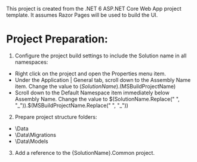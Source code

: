 ﻿This project is created from the .NET 6 ASP.NET Core Web App project template.  It assumes Razor Pages will be used to build the UI.

# Project Preparation:

1) Configure the project build settings to include the Solution name in all namespaces:
 - Right click on the project and open the Properties menu item.
 - Under the Application | General tab, scroll down to the Assembly Name item.  Change the
 value to $(SolutionName).$(MSBuildProjectName)
 - Scroll down to the Default Namespace item immediately below Assembly Name.  Change the
 value to $(SolutionName.Replace(" ", "_")).$(MSBuildProjectName.Replace(" ", "_"))

2) Prepare project structure folders:
 - \Data
 - \Data\Migrations
 - \Data\Models

 3) Add a reference to the {SolutionName}.Common project.
